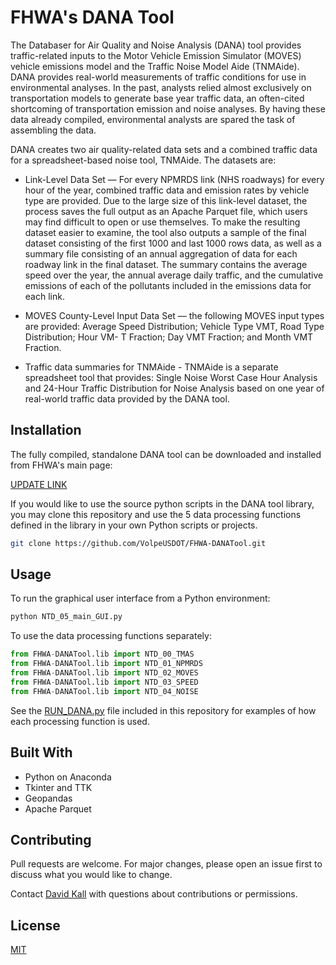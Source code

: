 ﻿# FHWA's DANA Tool

The Databaser for Air Quality and Noise Analysis (DANA) tool provides traffic-related inputs to the Motor Vehicle Emission Simulator (MOVES) vehicle emissions model and the Traffic Noise Model Aide (TNMAide). DANA provides real-world measurements of traffic conditions for use in environmental analyses. In the past, analysts relied almost exclusively on transportation models to generate base year traffic data, an often-cited shortcoming of transportation emission and noise analyses. By having these data already compiled, environmental analysts are spared the task of assembling the data. 

DANA creates two air quality-related data sets and a combined traffic data for a spreadsheet-based noise tool, TNMAide. The datasets are: 

- Link-Level Data Set — For every NPMRDS link (NHS roadways) for every hour of the year, combined traffic data and emission rates by vehicle type are provided. Due to the large size of this link-level dataset, the process saves the full output as an Apache Parquet file, which users may find difficult to open or use themselves. To make the resulting dataset easier to examine, the tool also outputs a sample of the final dataset consisting of the first 1000 and last 1000 rows data, as well as a summary file consisting of an annual aggregation of data for each roadway link in the final dataset. The summary contains the average speed over the year, the annual average daily traffic, and the cumulative emissions of each of the pollutants included in the emissions data for each link. 

- MOVES County-Level Input Data Set — the following MOVES input types are provided: Average Speed Distribution; Vehicle Type VMT, Road Type Distribution; Hour VM- T Fraction; Day VMT Fraction; and Month VMT Fraction. 

- Traffic data summaries for TNMAide - TNMAide is a separate spreadsheet tool that provides: Single Noise Worst Case Hour Analysis and 24-Hour Traffic Distribution for Noise Analysis based on one year of real-world traffic data provided by the DANA tool.  

## Installation

The fully compiled, standalone DANA tool can be downloaded and installed from FHWA's main page:

[UPDATE LINK](https://www.fhwa.dot.gov/environment/)

If you would like to use the source python scripts in the DANA tool library, you may clone this repository and use the 5 data processing functions defined in the library in your own Python scripts or projects.
```bash
git clone https://github.com/VolpeUSDOT/FHWA-DANATool.git
```

## Usage
To run the graphical user interface from a Python environment:
```bash
python NTD_05_main_GUI.py
```
To use the data processing functions separately:
```python
from FHWA-DANATool.lib import NTD_00_TMAS
from FHWA-DANATool.lib import NTD_01_NPMRDS
from FHWA-DANATool.lib import NTD_02_MOVES
from FHWA-DANATool.lib import NTD_03_SPEED
from FHWA-DANATool.lib import NTD_04_NOISE
```
See the [RUN_DANA.py](https://github.com/VolpeUSDOT/FHWA-DANATool/blob/main/RUN_DANA.py) file included in this repository for examples of how each processing function is used.

## Built With
- Python on Anaconda
- Tkinter and TTK
- Geopandas
- Apache Parquet

## Contributing
Pull requests are welcome. For major changes, please open an issue first to discuss what you would like to change. 

Contact [David Kall](david.kall@dot.gov) with questions about contributions or permissions. 

## License
[MIT](https://choosealicense.com/licenses/mit/)
